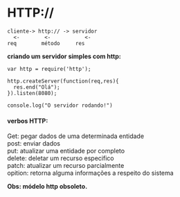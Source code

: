 # HTTP://
```
cliente-> http:// -> servidor 
  <-        <-           <- 
req        método     res
```
__criando um servidor simples com http:__
```
var http = require('http');

http.createServer(function(req,res){
  res.end("Olá");
}).listen(8080);

console.log("O servidor rodando!")
```
#### verbos HTTP:
Get: pegar dados de uma determinada entidade <br>
post: enviar dados <br>
put: atualizar uma entidade por completo <br>
delete: deletar um recurso especifico <br>
patch: atualizar um recurso parcialmente <br>
opition: retorna alguma informações a respeito do sistema

__Obs: módelo http obsoleto.__